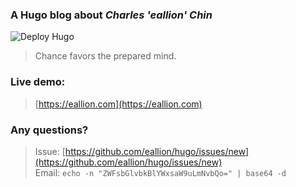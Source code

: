### A Hugo blog about *Charles 'eallion' Chin*
![Deploy Hugo](https://github.com/eallion/hugo/workflows/Deploy%20Hugo/badge.svg)

> Chance favors the prepared mind.

### Live demo:
> [https://eallion.com](https://eallion.com)

### Any questions?

> Issue: [https://github.com/eallion/hugo/issues/new](https://github.com/eallion/hugo/issues/new)  
> Email: `echo -n "ZWFsbGlvbkBlYWxsaW9uLmNvbQo=" | base64 -d`